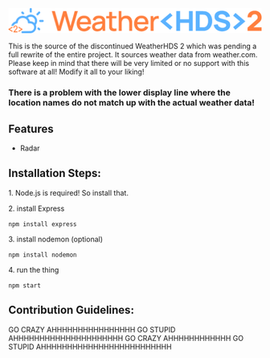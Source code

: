 <p align="center"><img src="https://github.com/SSPWXR0/weatherhds2legacy/blob/main/public/images/hds2_2024logo.png" alt="project-image"></p>

<p id="description">This is the source of the discontinued WeatherHDS 2 which was pending a full rewrite of the entire project. It sources weather data from weather.com. Please keep in mind that there will be very limited or no support with this software at all! Modify it all to your liking!</p>

<h3>There is a problem with the lower display line where the location names do not match up with the actual weather data!</h3>
  
<h2>Features</h2>

*   Radar

<h2>Installation Steps:</h2>

<p>1. Node.js is required! So install that.</p>

<p>2. install Express</p>

```
npm install express
```

<p>3. install nodemon (optional)</p>

```
npm install nodemon
```

<p>4. run the thing</p>

```
npm start
```

<h2>Contribution Guidelines:</h2>

GO CRAZY AHHHHHHHHHHHHHHHH GO STUPID AHHHHHHHHHHHHHHHHHHHHH GO CRAZY AHHHHHHHHHHHH GO STUPID AHHHHHHHHHHHHHHHHHHHHHHHHH
